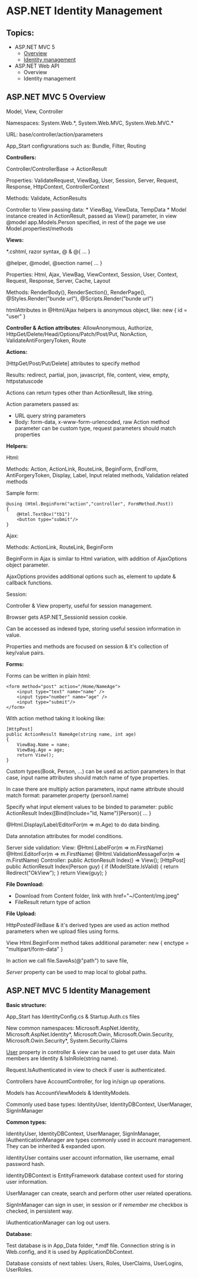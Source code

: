 # **ASP.NET Identity Management**
## Topics:
* ASP.NET MVC 5
  * [Overview](#aspnet-mvc-5-overview)
  * [Identity management](#aspnet-mvc-5-identity-management)
* ASP.NET Web API
  * Overview
  * Identity management
## ASP.NET MVC 5 Overview
Model, View, Controller

Namespaces: System.Web.\*, System.Web.MVC, System.Web.MVC.\*

URL: base/controller/action/parameters

App_Start configrurations such as: Bundle, Filter, Routing

**Controllers:**

Controller/ControllerBase -> ActionResult

Properties:  ValidateRequest, ViewBag, User, Session, Server, Request, Response, HttpContext, ControllerContext

Methods: Validate, ActionResults

Controller to View passing data:
	* ViewBag, ViewData, TempData
	* Model instance created in ActionResult, passed as View() parameter, in view @model app.Models.Person specified, in rest of the page we use Model.propertiest/methods

**Views:**

*.cshtml, razor syntax, @ & @{ ... }

@helper, @model, @section name{ ... }

Properties: Html, Ajax, ViewBag, ViewContext, Session, User, Context, Request, Response, Server, Cache, Layout

Methods: RenderBody(), RenderSection(), RenderPage(), @Styles.Render("bunde url"), @Scripts.Render("bunde url")

htmlAttributes in @Html/Ajax helpers is anonymous object, like: new { id = "user" }

**Controller & Action attributes**: AllowAnonymous, Authorize, HttpGet/Delete/Head/Options/Patch/Post/Put, NonAction, ValidateAntiForgeryToken, Route

**Actions:**

[HttpGet/Post/Put/Delete] attributes to specify method

Results: redirect, partial, json, javascript, file, content, view, empty, httpstatuscode

Actions can return types other than ActionResult, like string.

Action parameters passed as:
* URL query string parameters
* Body: form-data, x-www-form-urlencoded, raw
Action method parameter can be custom type, request parameters should match properties

**Helpers:**

Html:

Methods: Action, ActionLink, RouteLink, BeginForm, EndForm, 		AntiForgeryToken, Display, Label, Input related methods, Validation related methods

Sample form:
```
@using (Html.BeginForm("action","controller", FormMethod.Post))
{
	@Html.TextBox("tb1")
	<button type="submit"/>
}
```

Ajax:

Methods: ActionLink, RouteLink, BeginForm

BeginForm in Ajax is similar to Html variation, with addition of AjaxOptions object parameter.

AjaxOptions provides additional options such as, element to update & callback functions.
	

Session:

Controller & View property, useful for session management.

Browser gets ASP.NET_SessionId session cookie.

Can be accessed as indexed type, storing useful session information in value.

Properties and methods are focused on session & it's collection of key/value pairs.

**Forms:**

Forms can be written in plain html:
```	
<form method="post" action="/Home/NameAge">
	<input type="text" name="name" />
	<input type="number" name="age" />
	<input type="submit"/>
</form>
```
With action method taking it looking like:
```
[HttpPost]
public ActionResult NameAge(string name, int age)
{
	ViewBag.Name = name;
	ViewBag.Age = age;
	return View();
}
```
Custom types(Book, Person, ...) can be used as action parameters
In that case, input name attributes should match name of type properties.

In case there are multiply action parameters, input name attribute should match format: parameter.property (person1.name)

Specify what input element values to be binded to parameter:
public ActionResult Index([Bind(Include="Id, Name")]Person){ ... }

@Html.Display/Label/EditorFor(m => m.Age) to do data binding.

Data annotation attributes for model conditions.

Server side validation:
View:
@Html.LabelFor(m => m.FirstName)
@Html.EditorFor(m => m.FirstName)
@Html.ValidationMessageFor(m => m.FirstName)
Controller:
public ActionResult Index() => View();
[HttpPost]
public ActionResult Index(Person guy)
{
	if (ModelState.IsValid)
	{
		return Redirect("OkView");
	}
	return View(guy);
}

**File Download:**

* Download from Content folder, link with href="~/Content/img.jpeg"
* FileResult return type of action

**File Upload:**

HttpPostedFileBase & it's derived types are used as action method parameters when we upload files using forms.

View Html.BeginForm method takes additional parameter: new { enctype = "multipart/form-data" }

In action we call file.SaveAs(@"path") to save file, 

*Server* property can be used to map local to global paths.

## ASP.NET MVC 5 Identity Management

**Basic structure:**

App_Start has IdentityConfig.cs & Startup.Auth.cs files

New common namespaces: Microsoft.AspNet.Identity, Microsoft.AspNet.Identity*, Microsoft.Owin, Microsoft.Owin.Security, Microsoft.Owin.Security*, System.Security.Claims

<u>User</u> property in controller & view can be used to get user data. Main members are Identity & IsInRole(string name).

Request.IsAuthenticated in view to check if user is authenticated.

Controllers have AccountController, for log in/sign up operations.

Models has AccountViewModels & IdentityModels.

Commonly used base types: IdentityUser, IdentityDBContext, UserManager, SignInManager

**Common types:**

IdentityUser, IdentityDBContext, UserManager, SignInManager, IAuthenticationManager are types commonly used in account management. They can be inherited & expanded upon.

IdentityUser contains user account information, like username, email password hash.

IdentityDBContext is EntityFramework database context used for storing user information.

UserManager can create, search and perform other user related operations.

SignInManager can sign in user, in session or if *remember me* checkbox is checked, in persistent way.

IAuthenticationManager can log out users.

**Database:**

Test database is in App_Data folder, *.mdf file. Connection string is in Web.config, and it is used by ApplicationDbContext.

Database consists of next tables: Users, Roles, UserClaims, UserLogins, UserRoles.